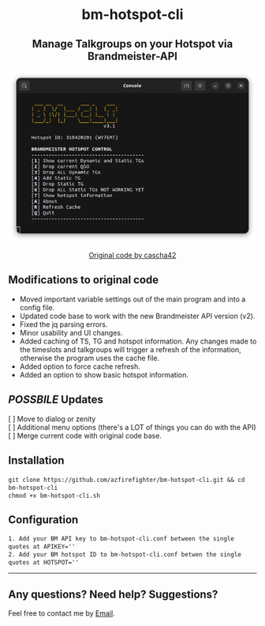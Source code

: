 <center>

# bm-hotspot-cli

## Manage Talkgroups on your Hotspot via Brandmeister-API

![Screenshot](Screenshot.png)

[Original code by cascha42](https://github.com/cascha42/bm-hotspot-cli)

</center>

## Modifications to original code
- Moved important variable settings out of the main program
and into a config file.
- Updated code base to work with the new Brandmeister API version (v2).
- Fixed the jq parsing errors.
- Minor usability and UI changes.
- Added caching of TS, TG and hotspot information.  Any changes made to the
timeslots and talkgroups will trigger a refresh of the information, otherwise
the program uses the cache file.
- Added option to force cache refresh.
- Added an option to show basic hotspot information.

## *POSSBILE* Updates
[ ] Move to dialog or zenity  
[ ] Additional menu options (there's a LOT of things you can do with the API)  
[ ] Merge current code with original code base. 

## Installation
```
git clone https://github.com/azfirefighter/bm-hotspot-cli.git && cd bm-hotspot-cli
chmod +x bm-hotspot-cli.sh
```
## Configuration
```
1. Add your BM API key to bm-hotspot-cli.conf between the single quotes at APIKEY=''
2. Add your BM hotspot ID to bm-hotspot-cli.conf betwen the single quotes at HOTSPOT=''
```
 
 
---
## Any questions? Need help? Suggestions?
Feel free to contact me by <a href="mailto:wy7emt@lltodd.family" subject="bm-hotspot-cli">Email</a>.